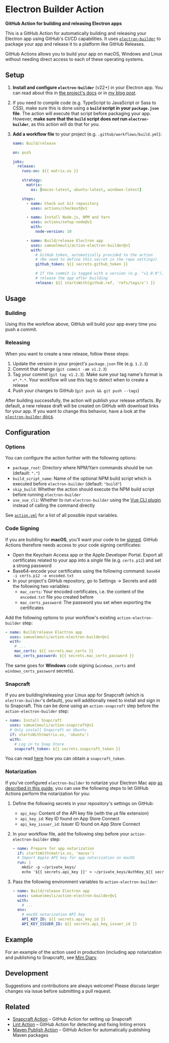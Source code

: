 # Electron Builder Action

**GitHub Action for building and releasing Electron apps**

This is a GitHub Action for automatically building and releasing your Electron app using GitHub's CI/CD capabilities. It uses [`electron-builder`](https://github.com/electron-userland/electron-builder) to package your app and release it to a platform like GitHub Releases.

GitHub Actions allows you to build your app on macOS, Windows and Linux without needing direct access to each of these operating systems.

## Setup

1. **Install and configure `electron-builder`** (v22+) in your Electron app. You can read about this in [the project's docs](https://www.electron.build) or in [my blog post](https://samuelmeuli.com/blog/2019-04-07-packaging-and-publishing-an-electron-app).

2. If you need to compile code (e.g. TypeScript to JavaScript or Sass to CSS), make sure this is done using a **`build` script in your `package.json` file**. The action will execute that script before packaging your app. However, **make sure that the `build` script does _not_ run `electron-builder`**, as this action will do that for you.

3. **Add a workflow file** to your project (e.g. `.github/workflows/build.yml`):

   ```yml
   name: Build/release

   on: push

   jobs:
     release:
       runs-on: ${{ matrix.os }}

       strategy:
         matrix:
           os: [macos-latest, ubuntu-latest, windows-latest]

       steps:
         - name: Check out Git repository
           uses: actions/checkout@v1

         - name: Install Node.js, NPM and Yarn
           uses: actions/setup-node@v1
           with:
             node-version: 10

         - name: Build/release Electron app
           uses: samuelmeuli/action-electron-builder@v1
           with:
             # GitHub token, automatically provided to the action
             # (No need to define this secret in the repo settings)
             github_token: ${{ secrets.github_token }}

             # If the commit is tagged with a version (e.g. "v1.0.0"),
             # release the app after building
             release: ${{ startsWith(github.ref, 'refs/tags/v') }}
   ```

## Usage

### Building

Using this the workflow above, GitHub will build your app every time you push a commit.

### Releasing

When you want to create a new release, follow these steps:

1. Update the version in your project's `package.json` file (e.g. `1.2.3`)
2. Commit that change (`git commit -am v1.2.3`)
3. Tag your commit (`git tag v1.2.3`). Make sure your tag name's format is `v*.*.*`. Your workflow will use this tag to detect when to create a release
4. Push your changes to GitHub (`git push && git push --tags`)

After building successfully, the action will publish your release artifacts. By default, a new release draft will be created on GitHub with download links for your app. If you want to change this behavior, have a look at the [`electron-builder` docs](https://www.electron.build).

## Configuration

### Options

You can configure the action further with the following options:

- `package_root`: Directory where NPM/Yarn commands should be run (default: `"."`)
- `build_script_name`: Name of the optional NPM build script which is executed before `electron-builder` (default: `"build"`)
- `skip_build`: Whether the action should execute the NPM build script before running `electron-builder`
- `use_vue_cli`: Whether to run `electron-builder` using the [Vue CLI plugin](https://nklayman.github.io/vue-cli-plugin-electron-builder) instead of calling the command directly

See [`action.yml`](./action.yml) for a list of all possible input variables.

### Code Signing

If you are building for **macOS**, you'll want your code to be [signed](https://samuelmeuli.com/blog/2019-04-07-packaging-and-publishing-an-electron-app/#code-signing). GitHub Actions therefore needs access to your code signing certificates:

- Open the Keychain Access app or the Apple Developer Portal. Export all certificates related to your app into a _single_ file (e.g. `certs.p12`) and set a strong password
- Base64-encode your certificates using the following command: `base64 -i certs.p12 -o encoded.txt`
- In your project's GitHub repository, go to Settings → Secrets and add the following two variables:
  - `mac_certs`: Your encoded certificates, i.e. the content of the `encoded.txt` file you created before
  - `mac_certs_password`: The password you set when exporting the certificates

Add the following options to your workflow's existing `action-electron-builder` step:

```yml
- name: Build/release Electron app
  uses: samuelmeuli/action-electron-builder@v1
  with:
    # ...
    mac_certs: ${{ secrets.mac_certs }}
    mac_certs_password: ${{ secrets.mac_certs_password }}
```

The same goes for **Windows** code signing (`windows_certs` and `windows_certs_password` secrets).

### Snapcraft

If you are building/releasing your Linux app for Snapcraft (which is `electron-builder`'s default), you will additionally need to install and sign in to Snapcraft. This can be done using an `action-snapcraft` step before the `action-electron-builder` step:

```yml
- name: Install Snapcraft
  uses: samuelmeuli/action-snapcraft@v1
  # Only install Snapcraft on Ubuntu
  if: startsWith(matrix.os, 'ubuntu')
  with:
    # Log in to Snap Store
    snapcraft_token: ${{ secrets.snapcraft_token }}
```

You can read [here](https://github.com/samuelmeuli/action-snapcraft) how you can obtain a `snapcraft_token`.

### Notarization

If you've configured `electron-builder` to notarize your Electron Mac app [as described in this guide](https://samuelmeuli.com/blog/2019-12-28-notarizing-your-electron-app), you can use the following steps to let GitHub Actions perform the notarization for you:

1.  Define the following secrets in your repository's settings on GitHub:

    - `api_key`: Content of the API key file (with the `p8` file extension)
    - `api_key_id`: Key ID found on App Store Connect
    - `api_key_issuer_id`: Issuer ID found on App Store Connect

2.  In your workflow file, add the following step before your `action-electron-builder` step:

    ```yml
    - name: Prepare for app notarization
      if: startsWith(matrix.os, 'macos')
      # Import Apple API key for app notarization on macOS
      run: |
        mkdir -p ~/private_keys/
        echo '${{ secrets.api_key }}' > ~/private_keys/AuthKey_${{ secrets.api_key_id }}.p8
    ```

3.  Pass the following environment variables to `action-electron-builder`:

    ```yml
    - name: Build/release Electron app
      uses: samuelmeuli/action-electron-builder@v1
      with:
        # ...
      env:
        # macOS notarization API key
        API_KEY_ID: ${{ secrets.api_key_id }}
        API_KEY_ISSUER_ID: ${{ secrets.api_key_issuer_id }}
    ```

## Example

For an example of the action used in production (including app notarization and publishing to Snapcraft), see [Mini Diary](https://github.com/samuelmeuli/mini-diary).

## Development

Suggestions and contributions are always welcome! Please discuss larger changes via issue before submitting a pull request.

## Related

- [Snapcraft Action](https://github.com/samuelmeuli/action-snapcraft) – GitHub Action for setting up Snapcraft
- [Lint Action](https://github.com/samuelmeuli/lint-action) – GitHub Action for detecting and fixing linting errors
- [Maven Publish Action](https://github.com/samuelmeuli/action-maven-publish) – GitHub Action for automatically publishing Maven packages
